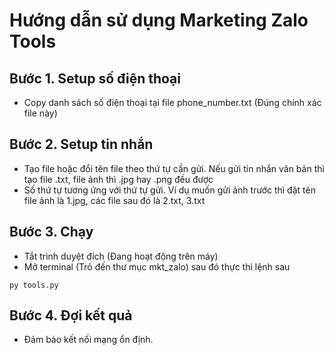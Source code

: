 # Hướng dẫn sử dụng Marketing Zalo Tools

## Bước 1. Setup số điện thoại
+ Copy danh sách số điện thoại tại file phone_number.txt (Đúng chính xác file này)

## Bước 2. Setup tin nhắn
+ Tạo file hoặc đổi tên file theo thứ tự cần gửi. Nếu gửi tin nhắn văn bản thì tạo file .txt, file ảnh thì .jpg hay .png đều được
+ Số thứ tự tương ứng với thứ tự gửi. Ví dụ muốn gửi ảnh trước thì đặt tên file ảnh là 1.jpg, các file sau đó là 2.txt, 3.txt

## Bước 3. Chạy
+ Tắt trình duyệt đích (Đang hoạt động trên máy)
+ Mở terminal (Trỏ đến thư mục mkt_zalo) sau đó thực thi lệnh sau
```
py tools.py
```

## Bước 4. Đợi kết quả
+ Đảm bảo kết nối mạng ổn định.